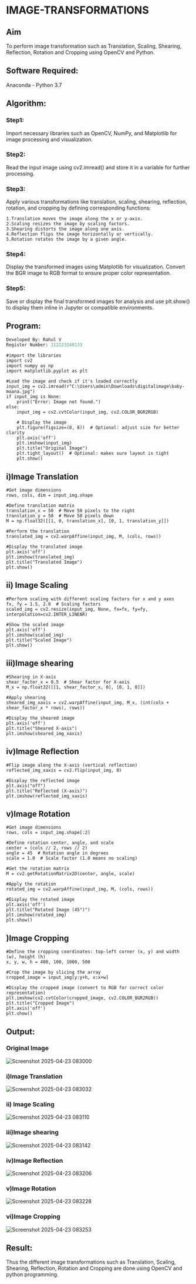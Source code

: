 # IMAGE-TRANSFORMATIONS


## Aim
To perform image transformation such as Translation, Scaling, Shearing, Reflection, Rotation and Cropping using OpenCV and Python.

## Software Required:
Anaconda - Python 3.7

## Algorithm:
### Step1:
Import necessary libraries such as OpenCV, NumPy, and Matplotlib for image processing and visualization.

### Step2:
Read the input image using cv2.imread() and store it in a variable for further processing.

### Step3:
Apply various transformations like translation, scaling, shearing, reflection, rotation, and cropping by defining corresponding functions:
```
1.Translation moves the image along the x or y-axis.
2.Scaling resizes the image by scaling factors.
3.Shearing distorts the image along one axis.
4.Reflection flips the image horizontally or vertically.
5.Rotation rotates the image by a given angle.
```
### Step4:
Display the transformed images using Matplotlib for visualization. Convert the BGR image to RGB format to ensure proper color representation.


### Step5:
Save or display the final transformed images for analysis and use plt.show() to display them inline in Jupyter or compatible environments.


## Program:
```python
Developed By: Rahul V
Register Number: 212223240133
```
```
#import the libraries
import cv2
import numpy as np
import matplotlib.pyplot as plt

#Load the image and check if it's loaded correctly
input_img = cv2.imread(r"C:\Users\admin\Downloads\digitalimage\baby-moana.jpg")
if input_img is None:
    print("Error: Image not found.")
else:
    input_img = cv2.cvtColor(input_img, cv2.COLOR_BGR2RGB)

    # Display the image
    plt.figure(figsize=(8, 8))  # Optional: adjust size for better clarity
    plt.axis('off')
    plt.imshow(input_img)
    plt.title("Original Image")
    plt.tight_layout()  # Optional: makes sure layout is tight
    plt.show()

```
## i)Image Translation
```
#Get image dimensions
rows, cols, dim = input_img.shape

#Define translation matrix
translation_x = 50  # Move 50 pixels to the right
translation_y = 50  # Move 50 pixels down
M = np.float32([[1, 0, translation_x], [0, 1, translation_y]])

#Perform the translation
translated_img = cv2.warpAffine(input_img, M, (cols, rows))

#Display the translated image
plt.axis('off')
plt.imshow(translated_img)
plt.title("Translated Image")
plt.show()

```
## ii) Image Scaling
```
#Perform scaling with different scaling factors for x and y axes
fx, fy = 1.5, 2.0  # Scaling factors
scaled_img = cv2.resize(input_img, None, fx=fx, fy=fy, interpolation=cv2.INTER_LINEAR)

#Show the scaled image
plt.axis('off')
plt.imshow(scaled_img)
plt.title("Scaled Image")
plt.show()

```
## iii)Image shearing
```
#Shearing in X-axis
shear_factor_x = 0.5  # Shear factor for X-axis
M_x = np.float32([[1, shear_factor_x, 0], [0, 1, 0]])

#Apply shearing
sheared_img_xaxis = cv2.warpAffine(input_img, M_x, (int(cols + shear_factor_x * rows), rows))

#Display the sheared image
plt.axis('off')
plt.title("Sheared X-axis")
plt.imshow(sheared_img_xaxis)

```
## iv)Image Reflection
```
#Flip image along the X-axis (vertical reflection)
reflected_img_xaxis = cv2.flip(input_img, 0)

#Display the reflected image
plt.axis("off")
plt.title("Reflected (X-axis)")
plt.imshow(reflected_img_xaxis)

```
## v)Image Rotation
```
#Get image dimensions
rows, cols = input_img.shape[:2]

#Define rotation center, angle, and scale
center = (cols // 2, rows // 2)
angle = 45  # Rotation angle in degrees
scale = 1.0  # Scale factor (1.0 means no scaling)

#Get the rotation matrix
M = cv2.getRotationMatrix2D(center, angle, scale)

#Apply the rotation
rotated_img = cv2.warpAffine(input_img, M, (cols, rows))

#Display the rotated image
plt.axis('off')
plt.title("Rotated Image (45°)")
plt.imshow(rotated_img)
plt.show()

```
## )Image Cropping
```
#Define the cropping coordinates: top-left corner (x, y) and width (w), height (h)
x, y, w, h = 400, 100, 1000, 500

#Crop the image by slicing the array
cropped_image = input_img[y:y+h, x:x+w]

#Display the cropped image (convert to RGB for correct color representation)
plt.imshow(cv2.cvtColor(cropped_image, cv2.COLOR_BGR2RGB))
plt.title("Cropped Image")
plt.axis('off')
plt.show()

```

## Output:
### Original Image

![Screenshot 2025-04-23 083000](https://github.com/user-attachments/assets/a8639b89-e01d-49e6-a818-1d1fc4ef921c)


### i)Image Translation

![Screenshot 2025-04-23 083032](https://github.com/user-attachments/assets/7824c7bf-de21-4d31-af99-a119f8b6d171)


### ii) Image Scaling

![Screenshot 2025-04-23 083110](https://github.com/user-attachments/assets/a0e02f50-9cd5-48d3-b16a-59f85913d611)


### iii)Image shearing

![Screenshot 2025-04-23 083142](https://github.com/user-attachments/assets/df9d9d9a-2ff7-4d6a-a700-5a6bec0200e3)


### iv)Image Reflection

![Screenshot 2025-04-23 083206](https://github.com/user-attachments/assets/4f9089b4-b418-4ec6-af40-ce0e4e116da8)


### v)Image Rotation

![Screenshot 2025-04-23 083228](https://github.com/user-attachments/assets/66fc0073-f09f-45e7-aa9f-332414c07cff)

### vi)Image Cropping

![Screenshot 2025-04-23 083253](https://github.com/user-attachments/assets/cb74b4d3-bc68-486f-9420-4753da20ab94)


## Result: 

Thus the different image transformations such as Translation, Scaling, Shearing, Reflection, Rotation and Cropping are done using OpenCV and python programming.
